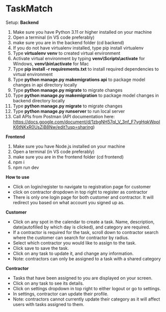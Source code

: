 # TaskMatch

Setup:
**Backend**
1. Make sure you have Python 3.11 or higher installed on your machine
2. Open a terminal (in VS code preferably)
3. make sure you are in the backend folder (cd backend)
4. If you do not have virtualenv installed, type pip install virtualenv
5. Type **virtualenv venv** to created virtual environment
6. Activate virtual environment by typing **venv\Scripts\activate** for Windows, **venv\bin\activate** for Mac
7. Type **pip install -r requirements.txt** to install required dependencies to virtual environment
8. Type **python manage.py makemigrations api** to package model changes in api directory locally
9. Type **python manage.py migrate** to migrate changes
10. Type **python manage.py makemigration** to package model changes in backend directory locally
11. Type **python manage.py migrate** to migrate changes
12. Type **python manage.py runserver** to run local server
13. Call APIs from Postman (API documentation here: https://docs.google.com/document/d/1zbgNH57ql_V_3nf_F7vgHqkWppIK6tNKxR0UsZjB8Nw/edit?usp=sharing)


**Frontend**
1. Make sure you have Node.js installed on your machine
2. Open a terminal (in VS code preferably)
3. make sure you are in the frontend folder (cd frontend)
4. npm i
5. npm run dev


**How to use**
- Click on login/register to navigate to registration page for customer
- click on contractor dropdown in top right to register as contractor
- There is only one login page for both customer and contractor. It will redirect you based on what account you signed up as.


**Customer**
- Click on any spot in the calendar to create a task. Name, description, date(autofilled by which day is clicked), and category are required.
- If a contractor is required for the task, scroll down to contractor search where the customer can search for contractor by radius.
- Select which contractor you would like to assign to the task.
- Click save to save the task.
- Click on any task to update it, and change any information.
- Note: contractors can only be assigned to a task with a shared category


**Contractor**
- Tasks that have been assigned to you are displayed on your screen.
- Click on any task to see its details.
- Click on settings dropdown in top right to either logout or go to settings.
- In settings, contractor can update their profile.
- Note: contractors cannot currently update their category as it will affect users with tasks assigned to them.
